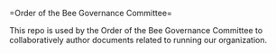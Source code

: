 =Order of the Bee Governance Committee=

This repo is used by the Order of the Bee Governance Committee to collaboratively author documents related to running our organization.
